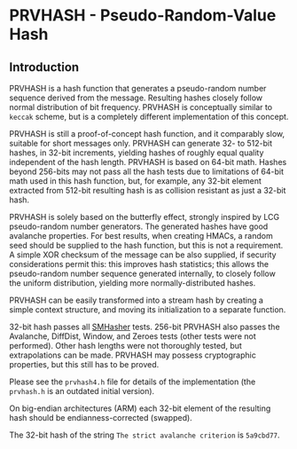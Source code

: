 # PRVHASH - Pseudo-Random-Value Hash #

## Introduction ##

PRVHASH is a hash function that generates a pseudo-random number sequence
derived from the message. Resulting hashes closely follow normal distribution
of bit frequency. PRVHASH is conceptually similar to `keccak` scheme, but is a
completely different implementation of this concept.

PRVHASH is still a proof-of-concept hash function, and it comparably slow,
suitable for short messages only. PRVHASH can generate 32- to 512-bit hashes,
in 32-bit increments, yielding hashes of roughly equal quality independent of
the hash length. PRVHASH is based on 64-bit math. Hashes beyond 256-bits may
not pass all the hash tests due to limitations of 64-bit math used in this
hash function, but, for example, any 32-bit element extracted from 512-bit
resulting hash is as collision resistant as just a 32-bit hash.

PRVHASH is solely based on the butterfly effect, strongly inspired by LCG
pseudo-random number generators. The generated hashes have good avalanche
properties. For best results, when creating HMACs, a random seed should be
supplied to the hash function, but this is not a requirement. A simple XOR
checksum of the message can be also supplied, if security considerations
permit this: this improves hash statistics; this allows the pseudo-random
number sequence generated internally, to closely follow the uniform
distribution, yielding more normally-distributed hashes.

PRVHASH can be easily transformed into a stream hash by creating a simple
context structure, and moving its initialization to a separate function.

32-bit hash passes all [SMHasher](https://github.com/rurban/smhasher) tests.
256-bit PRVHASH also passes the Avalanche, DiffDist, Window, and Zeroes tests
(other tests were not performed). Other hash lengths were not thoroughly
tested, but extrapolations can be made. PRVHASH may possess cryptographic
properties, but this still has to be proved.

Please see the `prvhash4.h` file for details of the implementation (the
`prvhash.h` is an outdated initial version).

On big-endian architectures (ARM) each 32-bit element of the resulting hash
should be endianness-corrected (swapped).

The 32-bit hash of the string `The strict avalanche criterion` is `5a9cbd77`.
